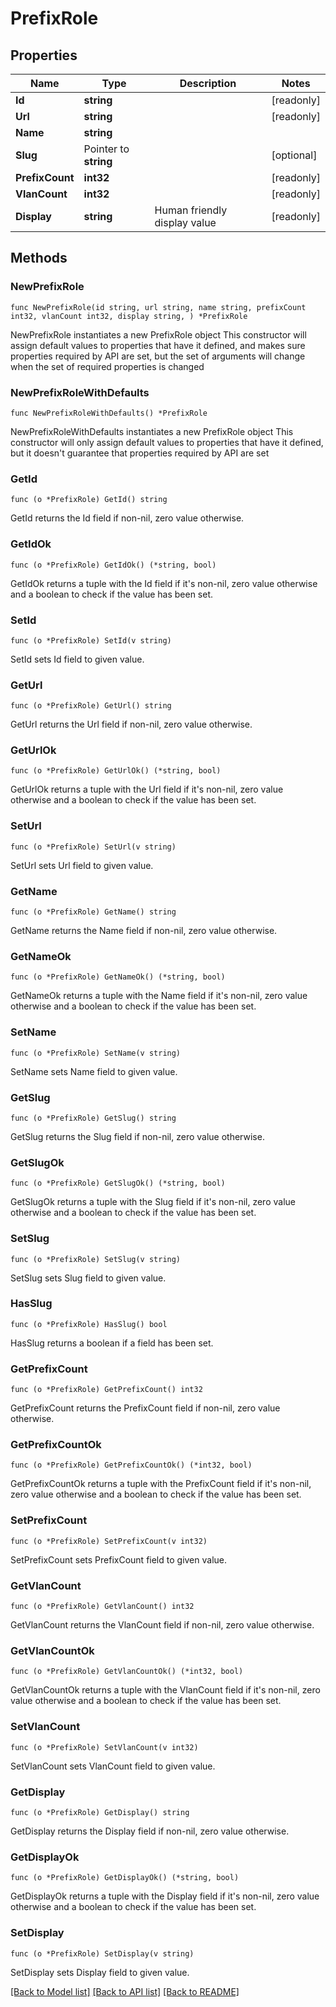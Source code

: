 # PrefixRole

## Properties

Name | Type | Description | Notes
------------ | ------------- | ------------- | -------------
**Id** | **string** |  | [readonly] 
**Url** | **string** |  | [readonly] 
**Name** | **string** |  | 
**Slug** | Pointer to **string** |  | [optional] 
**PrefixCount** | **int32** |  | [readonly] 
**VlanCount** | **int32** |  | [readonly] 
**Display** | **string** | Human friendly display value | [readonly] 

## Methods

### NewPrefixRole

`func NewPrefixRole(id string, url string, name string, prefixCount int32, vlanCount int32, display string, ) *PrefixRole`

NewPrefixRole instantiates a new PrefixRole object
This constructor will assign default values to properties that have it defined,
and makes sure properties required by API are set, but the set of arguments
will change when the set of required properties is changed

### NewPrefixRoleWithDefaults

`func NewPrefixRoleWithDefaults() *PrefixRole`

NewPrefixRoleWithDefaults instantiates a new PrefixRole object
This constructor will only assign default values to properties that have it defined,
but it doesn't guarantee that properties required by API are set

### GetId

`func (o *PrefixRole) GetId() string`

GetId returns the Id field if non-nil, zero value otherwise.

### GetIdOk

`func (o *PrefixRole) GetIdOk() (*string, bool)`

GetIdOk returns a tuple with the Id field if it's non-nil, zero value otherwise
and a boolean to check if the value has been set.

### SetId

`func (o *PrefixRole) SetId(v string)`

SetId sets Id field to given value.


### GetUrl

`func (o *PrefixRole) GetUrl() string`

GetUrl returns the Url field if non-nil, zero value otherwise.

### GetUrlOk

`func (o *PrefixRole) GetUrlOk() (*string, bool)`

GetUrlOk returns a tuple with the Url field if it's non-nil, zero value otherwise
and a boolean to check if the value has been set.

### SetUrl

`func (o *PrefixRole) SetUrl(v string)`

SetUrl sets Url field to given value.


### GetName

`func (o *PrefixRole) GetName() string`

GetName returns the Name field if non-nil, zero value otherwise.

### GetNameOk

`func (o *PrefixRole) GetNameOk() (*string, bool)`

GetNameOk returns a tuple with the Name field if it's non-nil, zero value otherwise
and a boolean to check if the value has been set.

### SetName

`func (o *PrefixRole) SetName(v string)`

SetName sets Name field to given value.


### GetSlug

`func (o *PrefixRole) GetSlug() string`

GetSlug returns the Slug field if non-nil, zero value otherwise.

### GetSlugOk

`func (o *PrefixRole) GetSlugOk() (*string, bool)`

GetSlugOk returns a tuple with the Slug field if it's non-nil, zero value otherwise
and a boolean to check if the value has been set.

### SetSlug

`func (o *PrefixRole) SetSlug(v string)`

SetSlug sets Slug field to given value.

### HasSlug

`func (o *PrefixRole) HasSlug() bool`

HasSlug returns a boolean if a field has been set.

### GetPrefixCount

`func (o *PrefixRole) GetPrefixCount() int32`

GetPrefixCount returns the PrefixCount field if non-nil, zero value otherwise.

### GetPrefixCountOk

`func (o *PrefixRole) GetPrefixCountOk() (*int32, bool)`

GetPrefixCountOk returns a tuple with the PrefixCount field if it's non-nil, zero value otherwise
and a boolean to check if the value has been set.

### SetPrefixCount

`func (o *PrefixRole) SetPrefixCount(v int32)`

SetPrefixCount sets PrefixCount field to given value.


### GetVlanCount

`func (o *PrefixRole) GetVlanCount() int32`

GetVlanCount returns the VlanCount field if non-nil, zero value otherwise.

### GetVlanCountOk

`func (o *PrefixRole) GetVlanCountOk() (*int32, bool)`

GetVlanCountOk returns a tuple with the VlanCount field if it's non-nil, zero value otherwise
and a boolean to check if the value has been set.

### SetVlanCount

`func (o *PrefixRole) SetVlanCount(v int32)`

SetVlanCount sets VlanCount field to given value.


### GetDisplay

`func (o *PrefixRole) GetDisplay() string`

GetDisplay returns the Display field if non-nil, zero value otherwise.

### GetDisplayOk

`func (o *PrefixRole) GetDisplayOk() (*string, bool)`

GetDisplayOk returns a tuple with the Display field if it's non-nil, zero value otherwise
and a boolean to check if the value has been set.

### SetDisplay

`func (o *PrefixRole) SetDisplay(v string)`

SetDisplay sets Display field to given value.



[[Back to Model list]](../README.md#documentation-for-models) [[Back to API list]](../README.md#documentation-for-api-endpoints) [[Back to README]](../README.md)


